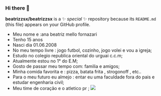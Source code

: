### Hi there 👋


**beatrizzsx/beatrizzsx** is a ✨ _special_ ✨ repository because its `README.md` (this file) appears on your GitHub profile.

- Meu nome e :ana beatriz mello fornazari
- Tenho 15 anos
- Nasci dia 01.06.2008
- No meu tempo livre : jogo futbol, cozinho, jogo volei  e vou a igreja;
- Estudo no colegio republica oriental do urguai c.c.m;
- Atualmente estou no 1° do E.M;
- Gosto de passar meu tempo com: familia  e amigos;
- Minha comida favorita e : pizza, batata frita , strogonoff , etc..
- Para o meu futuro eu almejo : entar eu uma faculdade fora do pais e estudar engenharia civil;
- Meu time de coração e o atletico pr ;
![](https://static.ric.com.br/uploads/2022/08/athletico-pr-2.jpg)












